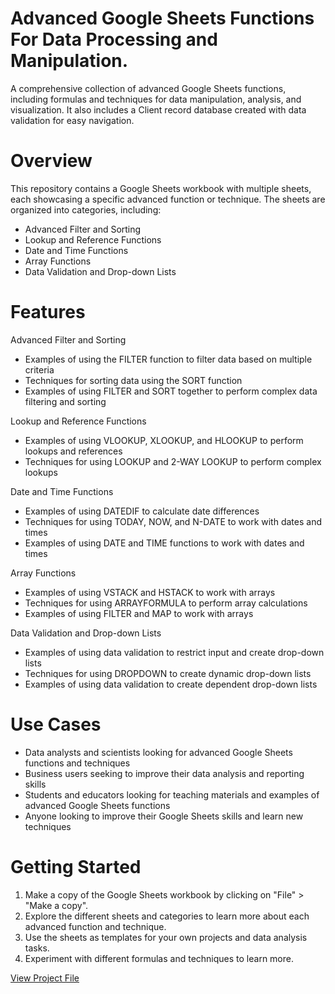 # Advanced Google Sheets Functions For Data Processing and Manipulation.
A comprehensive collection of advanced Google Sheets functions, including formulas and techniques for data manipulation, analysis, and visualization.
It also includes a Client record database created with data validation for easy navigation.

# Overview
This repository contains a Google Sheets workbook with multiple sheets, each showcasing a specific advanced function or technique. The sheets are organized into categories, including:

- Advanced Filter and Sorting
- Lookup and Reference Functions
- Date and Time Functions
- Array Functions
- Data Validation and Drop-down Lists

# Features
Advanced Filter and Sorting
- Examples of using the FILTER function to filter data based on multiple criteria
- Techniques for sorting data using the SORT function
- Examples of using FILTER and SORT together to perform complex data filtering and sorting

Lookup and Reference Functions
- Examples of using VLOOKUP, XLOOKUP, and HLOOKUP to perform lookups and references
- Techniques for using LOOKUP and 2-WAY LOOKUP to perform complex lookups

Date and Time Functions
- Examples of using DATEDIF to calculate date differences
- Techniques for using TODAY, NOW, and N-DATE to work with dates and times
- Examples of using DATE and TIME functions to work with dates and times

Array Functions
- Examples of using VSTACK and HSTACK to work with arrays
- Techniques for using ARRAYFORMULA to perform array calculations
- Examples of using FILTER and MAP to work with arrays

Data Validation and Drop-down Lists
- Examples of using data validation to restrict input and create drop-down lists
- Techniques for using DROPDOWN to create dynamic drop-down lists
- Examples of using data validation to create dependent drop-down lists

# Use Cases
- Data analysts and scientists looking for advanced Google Sheets functions and techniques
- Business users seeking to improve their data analysis and reporting skills
- Students and educators looking for teaching materials and examples of advanced Google Sheets functions
- Anyone looking to improve their Google Sheets skills and learn new techniques

# Getting Started
1. Make a copy of the Google Sheets workbook by clicking on "File" > "Make a copy".
2. Explore the different sheets and categories to learn more about each advanced function and technique.
3. Use the sheets as templates for your own projects and data analysis tasks.
4. Experiment with different formulas and techniques to learn more.

[View Project File](https://docs.google.com/spreadsheets/d/1GkskLcXNrqfcGRkT8pnKky326OYYG033KlQEqHFoV-w/edit?usp=sharing)
